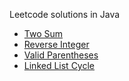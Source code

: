 Leetcode solutions in Java

* [Two Sum](https://leetcode.com/problems/two-sum/)
* [Reverse Integer](https://leetcode.com/problems/reverse-integer/)
* [Valid Parentheses](https://leetcode.com/problems/valid-parentheses/)
* [Linked List Cycle](https://leetcode.com/problems/linked-list-cycle/)
